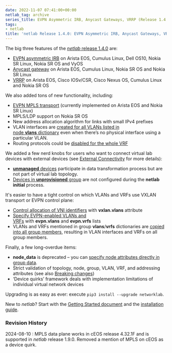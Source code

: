 ```yaml
---
date: 2022-11-07 07:41:00+00:00
netlab_tag: archive
series_title: EVPN Asymmetric IRB, Anycast Gateways, VRRP (Release 1.4.0)
tags:
- netlab
title: 'netlab Release 1.4.0: EVPN Asymmetric IRB, Anycast Gateways, VRRP'
---
```

The big three features of the [*netlab* release 1.4.0](https://netlab.tools/release/1.4/) are:

-   [EVPN asymmetric IRB](https://netlab.tools/module/evpn/#asymmetric-irb) on Arista EOS, Cumulus Linux, Dell OS10, Nokia SR Linux, Nokia SR OS and VyOS
-   [Anycast gateway](https://netlab.tools/module/gateway/#anycast-gateway) on Arista EOS, Cumulus Linux, Nokia SR OS and Nokia SR Linux
-   [VRRP](https://netlab.tools/module/gateway/#virtual-router-redundancy-protocol-vrrp) on Arista EOS, Cisco IOSv/CSR, Cisco Nexus OS, Cumulus Linux and Nokia SR OS

We also added tons of new functionality, including:
<!--more-->
-   [EVPN MPLS transport](https://netlab.tools/module/evpn/#platform-support) (currently implemented on Arista EOS and Nokia SR Linux)
-   MPLS/LDP support on Nokia SR OS
-   New address allocation algorithm for links with small IPv4 prefixes
-   VLAN interfaces are [created for all VLANs listed in node **vlans** dictionary](https://netlab.tools/module/vlan/#create-vlan-interfaces-and-routed-subinterfaces) even when there’s no physical interface using a particular VLAN.
-   Routing protocols could be [disabled for the whole VRF](https://netlab.tools/module/routing/#disabling-a-routing-protocol-in-vrf)

We added a few nerd knobs for users who want to connect virtual lab devices with external devices (see [External Connectivity](https://netlab.tools/example/external/) for more details):

-   [**unmanaged** devices](https://netlab.tools/example/external/#unmanaged-devices) participate in data transformation process but are not part of virtual lab topology.
-   [Devices in **unprovisioned** group](https://netlab.tools/example/external/#unprovisioned-devices) are not configured during the **netlab initial** process.

It's easier to have a tight control on which VLANs and VRFs use VXLAN transport or EVPN control plane:

-   [Control allocation of VNI identifiers](https://netlab.tools/module/vxlan/#selecting-vxlan-enabled-vlans) with **vxlan.vlans** attribute
-   [Specify EVPN-enabled VLANs and VRFs](https://netlab.tools/module/evpn/#global-evpn-parameters) with **evpn.vlans** and **evpn.vrfs** lists
-   VLANs and VRFs mentioned in group **vlans**/**vrfs** dictionaries are [copied into all group members](https://netlab.tools/groups/#using-group-node-data-with-vrfs-and-vlans), resulting in VLAN interfaces and VRFs on all group members.

Finally, a few long-overdue items:

-   **node\_data** is deprecated – you can [specify node attributes directly in group data](https://netlab.tools/groups/#setting-node-data-in-groups).
-   Strict validation of topology, node, group, VLAN, VRF, and addressing attributes (see also [Breaking changes](https://netlab.tools/release/1.4/#breaking-changes))
-   ‘Device quirks’ framework deals with implementation limitations of individual virtual network devices

Upgrading is as easy as ever: execute `pip3 install --upgrade networklab`.

New to *netlab*? Start with the [Getting Started document](https://netlab.tools/tutorials/) and the [installation guide](https://netlab.tools/install/).

### Revision History

2024-08-10
: MPLS data plane works in cEOS release 4.32.1F and is supported in _netlab_ release 1.9.0. Removed a mention of MPLS on cEOS as a device quirk.

